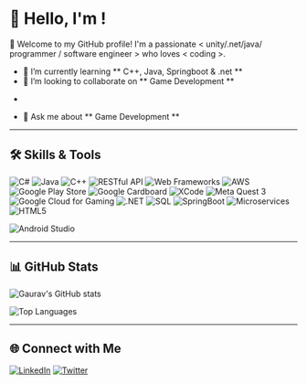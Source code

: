 # 👋 Hello, I'm <Your Name>!

🌟 Welcome to my GitHub profile! I'm a passionate < unity/.net/java/ programmer / software engineer > who loves < coding >.  

- 🌱 I’m currently learning ** C++, Java, Springboot & .net **  
- 👯 I’m looking to collaborate on ** Game Development **  
*  
- 💬 Ask me about ** Game Development **  

---


## 🛠️ Skills & Tools
![C#](https://img.shields.io/badge/-C%23-239120?logo=csharp&logoColor=white&style=flat)
![Java](https://img.shields.io/badge/-Java-007396?logo=java&logoColor=white&style=flat)
![C++](https://img.shields.io/badge/-C++-00599C?logo=cplusplus&logoColor=white&style=flat)
![RESTful API](https://img.shields.io/badge/-RESTful%20API-00BFFF?logo=api&logoColor=white&style=flat)
![Web Frameworks](https://img.shields.io/badge/-Web%20Frameworks-61DAFB?logo=react&logoColor=black&style=flat)
![AWS](https://img.shields.io/badge/-AWS-232F3E?logo=amazonaws&logoColor=white&style=flat)
![Google Play Store](https://img.shields.io/badge/-Google%20Play%20Store-34B7F1?logo=google-play&logoColor=white&style=flat)
![Google Cardboard](https://img.shields.io/badge/-Google%20Cardboard-FF5722?logo=google&logoColor=white&style=flat)
![XCode](https://img.shields.io/badge/-XCode-147EFB?logo=xcode&logoColor=white&style=flat)
![Meta Quest 3](https://img.shields.io/badge/-Meta%20Quest%203-0046C1?logo=meta&logoColor=white&style=flat)
![Google Cloud for Gaming](https://img.shields.io/badge/-Google%20Cloud%20Gaming-4285F4?logo=google-cloud&logoColor=white&style=flat)
![.NET](https://img.shields.io/badge/-NET-512BD4?logo=.net&logoColor=white&style=flat)
![SQL](https://img.shields.io/badge/-SQL-4479A1?logo=postgresql&logoColor=white&style=flat)
![SpringBoot](https://img.shields.io/badge/-SpringBoot-6DB33F?logo=springboot&logoColor=white&style=flat)
![Microservices](https://img.shields.io/badge/-Microservices-00B8D9?logo=docker&logoColor=white&style=flat)
![HTML5](https://img.shields.io/badge/-HTML5-E34F26?logo=html5&logoColor=white&style=flat)

![Android Studio](https://img.shields.io/badge/-Android%20Studio-3DDC84?logo=android-studio&logoColor=white&style=flat)


---

## 📊 GitHub Stats
![Gaurav's GitHub stats](https://github-readme-stats.vercel.app/api?username=deoregauravd&show_icons=true&theme=radical)

![Top Languages](https://github-readme-stats.vercel.app/api/top-langs/?username=deoregauravd&layout=compact&theme=radical)


---

## 🌐 Connect with Me
[![LinkedIn](https://img.shields.io/badge/-LinkedIn-0077B5?logo=linkedin&logoColor=white&style=flat)](https://linkedin.com/in/deoregauravd)
[![Twitter](https://img.shields.io/badge/-Twitter-1DA1F2?logo=twitter&logoColor=white&style=flat)](https://twitter.com/deoregauravd)
